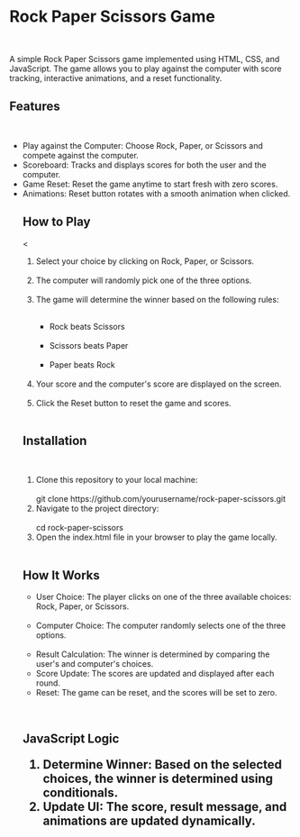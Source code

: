 <h1>Rock Paper Scissors Game</h1><br>
<p>A simple Rock Paper Scissors game implemented using HTML, CSS, and JavaScript. The game allows you to play against the computer with score tracking, interactive animations, and a reset functionality.</p>

<h2>Features</h2><br>
<p><ul>
<li>Play against the Computer: Choose Rock, Paper, or Scissors and compete against the computer.</li>
<li>Scoreboard: Tracks and displays scores for both the user and the computer.</li>
<li>Game Reset: Reset the game anytime to start fresh with zero scores.</li>
<li>Animations: Reset button rotates with a smooth animation when clicked.<ul>
  </ul>
</p>

<h2>How to Play</h2><
<p>
<ol>
  <li>Select your choice by clicking on Rock, Paper, or Scissors.</li><br>
  <li>The computer will randomly pick one of the three options.</li><br>
  <li>The game will determine the winner based on the following rules:</li><br>
  <ul>
     <li>Rock beats Scissors</li><br>
     <li>Scissors beats Paper</li><br>
     <li>Paper beats Rock</li><br>
  </ul>
  
  <li>Your score and the computer's score are displayed on the screen.</li><br>
  <li>Click the Reset button to reset the game and scores.</li><br>
  </ol></p>

<h2>Installation</h2><br>
<p><ol>
<li>Clone this repository to your local machine: </li><br>
git clone https://github.com/yourusername/rock-paper-scissors.git<br>

<li>Navigate to the project directory:</li><br>
cd rock-paper-scissors
<br>
<li>Open the index.html file in your browser to play the game locally.</li><br>
</ol></p>

<h2>How It Works</h2>
<p>
  <ul>
  <li>User Choice: The player clicks on one of the three available choices: Rock, Paper, or Scissors.</li><br>
  <li>Computer Choice: The computer randomly selects one of the three options.</li><br>
  <li>Result Calculation: The winner is determined by comparing the user's and computer's choices.</li>
<li>Score Update: The scores are updated and displayed after each round.</li>
<li>Reset: The game can be reset, and the scores will be set to zero.</li>
  </ul>
</p><br>
<h2>JavaScript Logic</h2<br>
<ol>
<p>  <li>Determine Winner: Based on the selected choices, the winner is determined using conditionals.</li>
  <li>Update UI: The score, result message, and animations are updated dynamically.</li>
</ol>
</p>

